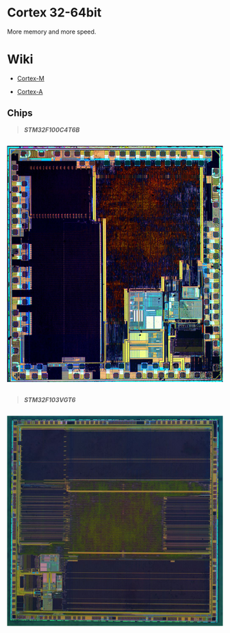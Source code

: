 # Cortex 32-64bit
More memory and more speed.
# Wiki #
- [ Cortex-M ](https://en.wikipedia.org/wiki/ARM_Cortex-M) 

- [Cortex-A](https://en.wikipedia.org/wiki/ARM_Cortex-A)
## Chips ##
 > **_STM32F100C4T6B_**
 ## ##
![ARM](https://github.com/Code-Forge-Lab/Cortex-32/blob/master/images/800px-STM32F100C4T6B-HD.jpg)
 ## ##
 > **_STM32F103VGT6_**
 ## ##
![ARM](https://github.com/Code-Forge-Lab/Cortex-32/blob/master/images/1024px-STM32F103VGT6-HD.jpg)




